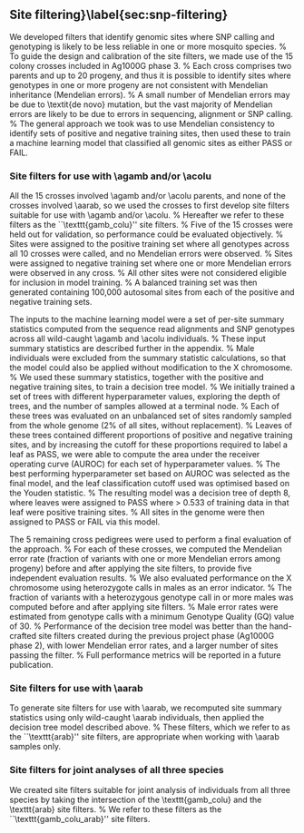 ## Site filtering}\label{sec:snp-filtering}

We developed filters that identify genomic sites where SNP calling and genotyping is likely to be less reliable in one or more mosquito species.
%
To guide the design and calibration of the site filters, we made use of the 15 colony crosses included in Ag1000G phase 3.
%
Each cross comprises two parents and up to 20 progeny, and thus it is possible to identify sites where genotypes in one or more progeny are not consistent with Mendelian inheritance (Mendelian errors).
%
A small number of Mendelian errors may be due to \textit{de novo} mutation, but the vast majority of Mendelian errors are likely to be due to errors in sequencing, alignment or SNP calling.
%
The general approach we took was to use Mendelian consistency to identify sets of positive and negative training sites, then used these to train a machine learning model that classified all genomic sites as either PASS or FAIL.


### Site filters for use with \agamb and/or \acolu


All the 15 crosses involved \agamb and/or \acolu parents, and none of the crosses involved \aarab, so we used the crosses to first develop site filters suitable for use with \agamb and/or \acolu.
%
Hereafter we refer to these filters as the ``\texttt{gamb\_colu}'' site filters.
%
Five of the 15 crosses were held out for validation, so performance could be evaluated objectively.
%
Sites were assigned to the positive training set where all genotypes across all 10 crosses were called, and no Mendelian errors were observed.
%
Sites were assigned to negative training set where one or more Mendelian errors were observed in any cross.
%
All other sites were not considered eligible for inclusion in model training.
%
A balanced training set was then generated containing 100,000 autosomal sites from each of the positive and negative training sets.


The inputs to the machine learning model were a set of per-site summary statistics computed from the sequence read alignments and SNP genotypes across all wild-caught \agamb and \acolu individuals.
%
These input summary statistics are described further in the appendix.
%
Male individuals were excluded from the summary statistic calculations, so that the model could also be applied without modification to the X chromosome.
%
We used these summary statistics, together with the positive and negative training sites, to train a decision tree model.
%
We initially trained a set of trees with different hyperparameter values, exploring the depth of trees, and the number of samples allowed at a terminal node.
%
Each of these trees was evaluated on an unbalanced set of sites randomly sampled from the whole genome (2\% of all sites, without replacement).
%
Leaves of these trees contained different proportions of positive and negative training sites, and by increasing the cutoff for these proportions required to label a leaf as PASS, we were able to compute the area under the receiver operating curve (AUROC) for each set of hyperparameter values.
%
The best performing hyperparameter set based on AUROC was selected as the final model, and the leaf classification cutoff used was optimised based on the Youden statistic.
%
The resulting model was a decision tree of depth 8, where leaves were assigned to PASS where > 0.533 of training data in that leaf were positive training sites.
%
All sites in the genome were then assigned to PASS or FAIL via this model.


The 5 remaining cross pedigrees were used to perform a final evaluation of the approach.
%
For each of these crosses, we computed the Mendelian error rate (fraction of variants with one or more Mendelian errors among progeny) before and after applying the site filters, to provide five independent evaluation results.
%
We also evaluated performance on the X chromosome using heterozygote calls in males as an error indicator.
%
The fraction of variants with a heterozygous genotype call in or more males was computed before and after applying site filters.
%
Male error rates were estimated from genotype calls with a minimum Genotype Quality (GQ) value of 30.
%
Performance of the decision tree model was better than the hand-crafted site filters created during the previous project phase (Ag1000G phase 2), with lower Mendelian error rates, and a larger number of sites passing the filter.
%
Full performance metrics will be reported in a future publication.


### Site filters for use with \aarab

To generate site filters for use with \aarab, we recomputed site summary statistics using only wild-caught \aarab individuals, then applied the decision tree model described above.
%
These filters, which we refer to as the ``\texttt{arab}'' site filters, are appropriate when working with \aarab samples only.


### Site filters for joint analyses of all three species

We created site filters suitable for joint analysis of individuals from all three species by taking the intersection of the \texttt{gamb\_colu} and the \texttt{arab} site filters.
%
We refer to these filters as the ``\texttt{gamb\_colu\_arab}'' site filters.




